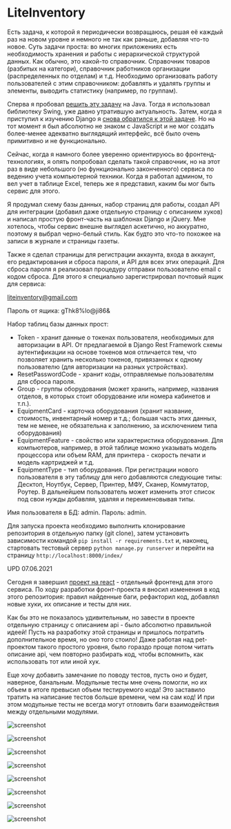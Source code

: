 # LiteInventory

Есть задача, к которой я периодически возвращаюсь, решая её каждый раз на новом уровне и немного не так как раньше, добавляя что-то новое. Суть задачи проста: во многих приложениях есть необходимость хранения и работы с иерархической структурой данных. Как обычно, это какой-то справочник. Справочник товаров (разбитых на категори), справочник работников организации (распределенных по отделам) и т.д. Необходимо организовать работу пользователей с этим справочником: добавлять и удалять группы и элементы, выводить статистику (например, по группам).

Сперва я пробовал [решить эту задачу](https://github.com/SergeyLebidko/CatalogComponent) на Java. Тогда я использовал библиотеку Swing, уже давно утратившую актуальность.
Затем, когда я приступил к изучению Django я [снова обратился к этой задаче](https://github.com/SergeyLebidko/WebCatalog). Но на тот момент я был абсолютно не знаком с JavaScript и не мог создать более-менее адекватно выглядящий интерфейс, всё было очень примитивно и не функционально.

Сейчас, когда я намного более уверенно ориентируюсь во фронтенд-технологиях, я опять попробовал сделать такой справочник, но на этот раз в виде небольшого (но функционально законченного) сервиса по ведению учета компьютерной техники. Когда я работал админом, то вел учет в таблице Excel, теперь же я представил, каким бы мог быть сервис для этого.

Я продумал схему базы данных, набор страниц для работы, создал API для интеграции (добавил даже отдельную страницу с описанием хуков) и написал простую фронт-часть на шаблонах Django и jQuery. Мне хотелось, чтобы сервис внешне выглядел аскетично, но аккуратно, поэтому я выбрал черно-белый стиль. Как будто это что-то похожее на записи в журнале и страницы газеты.

Также я сделал страницы для регистрации аккаунта, входа в аккаунт, его редактирования и сброса пароля, и API для всех этих операций. Для сброса пароля я реализовал процедуру отправки пользователю email с кодом сброса. Для этого я специально зарегистрировал почтовый ящик для сервиса:

liteinventory@gmail.com

Пароль от ящика: gThk8%lo@ji86&

Набор таблиц базы данных прост:
- Token - хранит данные о токенах пользователя, необходимых для авторизации в API. От предлагаемой в Django Rest Framework схемы аутентификации на основе токенов моя отличается тем, что позволяет хранить несколько токенов, привязанных к одному пользователю (для авторизации на разных устройствах).
- ResetPasswordCode - хранит коды, отправляемые пользователям для сброса пароля.
- Group - группы оборудования (может хранить, например, названия отделов, в которых стоит оборудование или номера кабинетов и т.п.).
- EquipmentCard - карточка оборудования (хранит название, стоимость, инвентарный номер и т.д.; большая часть этих данных, тем не менее, не обязательна к заполнению, за исключением типа оборудования)
- EquipmentFeature - свойство или характеристика оборудования. Для компьютеров, например, в этой таблице можно указывать модель процессора или объем RAM, для принтера - скорость печати и модель картриджей и т.д.
- EquipmentType - тип оборудования. При регистрации нового пользователя в эту таблицу для него добавляются следующие типы: Десктоп, Ноутбук, Сервер, Принтер, МФУ, Сканер, Коммутатор, Роутер. В дальнейшем пользователь может изменить этот список под свои нужды добавляя, удаляя и переименовывая типы.

Имя пользователя в БД: admin. Пароль: admin.

Для запуска проекта необходимо выполнить клонирование репозитория в отдельную папку (git clone), затем установить зависимости командой
```pip install -r requirements.txt``` и, наконец, стартовать тестовый сервер ```python manage.py runserver``` и перейти на страницу ```http://localhost:8000/index/```

UPD 07.06.2021

Сегодня я завершил [проект на react](https://github.com/SergeyLebidko/lite_inventory_react) - отдельный фронтенд для этого сервиса. По ходу разработки фронт-проекта
я вносил изменения в код этого репозитория: правил найденные баги, рефакторил код, добавлял новые хуки, их описание и тесты для них.

Как бы это не показалось удивительным, но завести в проекте отдельную страницу с описанием api - было абсолютно правильной идеей! Пусть на разработку этой страницы и пришлось потратить дополнительное время, но оно того стоило! Даже работая над pet-проектом такого простого уровня, было гораздо проще потом читать описание api, чем повторно разбирать код, чтобы вспомнить, как использовать тот или иной хук.

Еще хочу добавить замечание по поводу тестов, пусть оно и будет, наверное, банальным. Модульные тесты мне очень помогли, но их объем в итоге превысил объем тестируемого кода! Это заставило тратить на написание тестов больше времени, чем на сам код! И при этом модульные тесты не всегда могут отловить баги взаимодействия между отдельными модулями.

![screenshot](screenshots/screen1.jpg)

![screenshot](screenshots/screen2.jpg)

![screenshot](screenshots/screen3.jpg)

![screenshot](screenshots/screen4.jpg)

![screenshot](screenshots/screen5.jpg)

![screenshot](screenshots/screen6.jpg)

![screenshot](screenshots/screen7.jpg)

![screenshot](screenshots/screen8.jpg)
